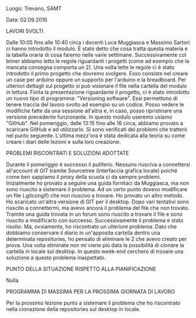 Luogo: Trevano, SAMT

Data: 02.09.2016

LAVORI SVOLTI

Dalle 10:05 fino alle 10:40 circa i docenti Luca Muggiasca e Massimo Sartori ci hanno introdotto il modulo. È stato detto che cosa tratta questa materia e la tabella oraria di cosa faremo nelle varie settimane. Successivamente col bimer abbiamo letto le regole riguardanti i progetti (come ad esempio che la mancata consegna comporta un 2). 
Una volta lette le regole ci è stato introdotto il primo progetto che dovremo svolgere. Esso consiste nel creare un case per arduino oppure un supporto per l'arduino e la breadboard. Per ulteriori dettagli sul progetto si può visionare il file nella cartella del modulo in lettura.
Finita la presentazione riguardante il progetto, ci è stato introdotto un nuovo tipo di programma: "Versioning software". Essi permettono di tenere traccia del lavoro svolto ad esempio su un codice. Posso vedere le modifiche fatte da una sessione all'altra e, in caso, posso ripristinare una versione precedente funzionante.
In questo modulo useremo usiamo "GitHub". 
Nel pomeriggio, dalle 13:15 fino alle 16 circa, abbiamo provato a scaricare GitHub e ad utilizzarlo. Si sono verificati dei problemi che tratterò nel punto seguente. 
L'ultima mezz'ora è stata dedicata alla teoria su come creare i diari delle lezioni e sulla loro creazione.

PROBLEMI RISCONTRATI E SOLUZIONI ADOTTATE

Durante il pomeriggio è successo il putiferio. Nessuno riusciva a connettersi all'account di GIT tramite Sourcetree (interfaccia grafica locale) poiché come ben sappiamo il proxy della scuola ci da sempre problemi. Inizialmente ho provato a seguire una guida fornitaci da Muggiasca, ma non sono riuscito a sistemare il problema. Ad un certo punto dovevo modificare un file (.gitcongif) che non riuscivo a trovare. Ho provato un altro metodo. Ho scaricato un'altra versione di GIT per il desktop. Dopo vari tentativi sono riuscito a connettermi, ma avevo ancora il problema del file che non trovato. Tramite una guida trovata in un forum sono riuscito a trovare il file e sono riuscito a modificarlo con successo. Successivamente il problema è stato risolto. Ma, ovviamente, ho riscontrato un ulteriore problema. Dato che dobbiamo conservare il diario in un'apposita cartella dentro una determinata repositories, ho pensato di eliminare le 2 che avevo creato per prova. Una volta eliminate non mi viene più data la possibilità di clonare la cartella in locale sul desktop. In questo week-end cercherò di trovare una soluzione a questo problema inaspettato.

PUNTO DELLA SITUAZIONE RISPETTO ALLA PIANIFICAZIONE
 
Nulla
 
PROGRAMMA DI MASSIMA PER LA PROSSIMA GIORNATA DI LAVORO 
 
Per la prossimo lezione punto a sistemare il problema che ho riscontrato nella clonazione della repositories sul desktop in locale. 
